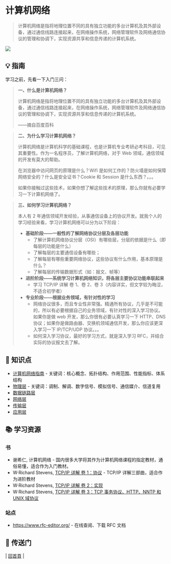 # 计算机网络

> 计算机网络是指将地理位置不同的具有独立功能的多台计算机及其外部设备，通过通信线路连接起来，在网络操作系统，网络管理软件及网络通信协议的管理和协调下，实现资源共享和信息传递的计算机系统。

![](http://dunwu.test.upcdn.net/images/network/network.jpg)

## :bulb: 指南

学习之前，先看一下入门三问：

> **一、什么是计算机网络？**
>
> 计算机网络是指将地理位置不同的具有独立功能的多台计算机及其外部设备，通过通信线路连接起来，在网络操作系统，网络管理软件及网络通信协议的管理和协调下，实现资源共享和信息传递的计算机系统。
>
> ——摘自百度百科

> **二、为什么学习计算机网络？**
>
> 计算机网络是计算机科学的基础课程，也是计算机专业考研必考科目，可见其重要性。作为一名程序员，了解计算机网络，对于 Web 领域，通信领域的开发有莫大的帮助。
>
> 在浏览器中访问网页的原理是什么？Wifi 是如何工作的？防火墙是如何保障网络安全的？什么是安全证书？Cookie 和 Session 是什么东西？。。。
>
> 如果你接触过这些技术，如果你想了解这些技术的原理，那么你就有必要学习一下计算机网络了。

> **三、如何学习计算机网络？**
>
> 本人有 2 年通信领域开发经验，从事通信设备上的协议开发。就我个人的学习经验来看，学习计算机网络可以分为以下阶段：
>
> - **基础阶段——一般性的了解网络协议分层及各层功能**
>   - 了解计算机网络协议分层（OSI）有哪些层，分层的依据是什么（即每层的功能是什么）
>   - 了解每层的主要通信设备有哪些；
>   - 了解每层有哪些重要网络协议，这些协议有什么作用，基本原理是什么？
>   - 了解每层的传输数据形式（如：报文、帧等）
> - **进阶阶段——系统学习计算机网络知识，将各层主要协议功能串联起来**
>   - 学习 TCP/IP 详解 卷 1、卷 2、卷 3（内容详实，但文字较为晦涩，不适合初学者）
> - **专业阶段——根据业务领域，有针对性的学习**
>   - 网络协议很多，而且专业性非常强。精通所有协议，几乎是不可能的，所以有必要根据自己的业务领域，有针对性的深入学习协议。如果你是做 web 开发，那么你很有必要认真学习一下 HTTP、DNS 协议；如果你是做路由器、交换机领域通信开发，那么你应该更深入学习一下 IP/TCP/UDP 协议。。。
>   - 如何深入学习协议，最好的学习方式，就是深入学习 RFC，并结合实际的协议报文去了解。

## :memo: 知识点

- [计算机网络指南](network-guide.md) - 关键词：核心概念、拓扑结构、作用范围、性能指标、体系结构
- [物理层](physical) - 关键词：调制、解调、数字信号、模拟信号、通信媒介、信道复用
- [数据链路层](data-link-layer.md)
- [网络层](network)
- [传输层](transport)
- [应用层](application)

## :books: 学习资源

### 书

- 谢希仁, 计算机网络 - 国内很多大学将其作为计算机网络课程的指定教材，通俗易懂，适合作为入门教材。
- W·Richard Stevens, [TCP/IP 详解 卷 1：协议](https://book.douban.com/subject/1088054/) - TCP/IP 详解三部曲，适合作为进阶教材
- W·Richard Stevens, [TCP/IP 详解 卷 2：实现](https://book.douban.com/subject/1087767/)
- W·Richard Stevens, [TCP/IP 详解 卷 3：TCP 事务协议、HTTP、NNTP 和 UNIX 域协议](https://book.douban.com/subject/1088054/)

### 站点

- https://www.rfc-editor.org/ - 在线查阅、下载 RFC 文档

## :door: 传送门

| [回首頁](https://github.com/dunwu/notes) |

